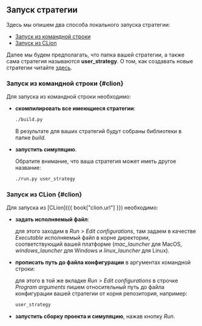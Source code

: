 ## Запуск стратегии

Здесь мы опишем два способа локального запуска стратегии:

- [Запуск из командной строки](#command_line)
- [Запуск из CLion](#clion)

Далее мы будем предполагать, что папка вашей стратегии, а также сама стратегия называются **user_strategy**.
О том, как создавать новые стратегии читайте [здесь](add_strategy.md).

### Запуск из командной строки {#clion}

Для запуска из командной строки необходимо:

- **скомпилировать все имеющиеся стратегии**:

  ```bash
  ./build.py
  ```

  В результате для ваших стратегий будут собраны библиотеки в папке *build*.
- **запустить симуляцию**.

  Обратите внимание, что ваша стратегия может иметь другое название:

  ```bash
  ./run.py user_strategy
  ```

### Запуск из CLion {#clion}

Для запуска из [CLion]({{ book["clion.url"] }}) необходимо:

- **задать исполняемый файл**:

  для этого заходим в *Run > Edit configurations*, там задаем в качестве *Executable* исполняемый файл в корне директории, соответствующий вашей платформе (*mac_launcher* для MacOS, *windows_launcher* для Windows и *linux_launcher* для Linux).
- **прописать путь до файла конфигурации** в аргументах командной строки:

  для этого в той же вкладке *Run > Edit configurations* в строчке *Program arguments* пишем относительный путь до файла конфигурации вашей стратегии от корня репозитория, например:

  ```bash
  user_strategy
  ```
- **запустить сборку проекта и симуляцию**, нажав кнопку *Run*.
